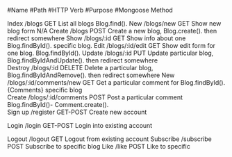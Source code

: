 
#Name	                   #Path                #HTTP Verb	           #Purpose	                           #Mongoose Method

Index	           /blogs	                       GET	                  List all blogs	                   Blog.find().
New	             /blogs/new	                   GET	                  Show new blog form	               N/A
Create	         /blogs                        POST	                 Create a new blog,                  Blog.create().
                                                                     then redirect somewhere
Show	           /blogs/:id	                   GET	                 Show info about one                 Blog.findById().
                                                                     specific blog.	
Edit	           /blogs/:id/edit               GET	                 Show edit form for one blog.	       Blog.findById().
Update	         /blogs/:id	                   PUT	                 Update particular blog,             Blog.findByIdAndUpdate().
                                                                     then redirect somewhere	
Destroy	         /blogs/:id	                   DELETE	               Delete a particular blog,           Blog.findByIdAndRemove().
                                                                     then redirect somewhere
New              /blogs/:id/comments/new       GET                   Get a particular comment for        Blog.findById().
{Comments}                                                           specific blog        
Create           /blogs/:id/comments           POST                  Post a particular comment           Blog.findById()-
                                                                                                         Comment.create().  
Sign up          /register                     GET-POST              Create new account

Login            /login                        GET-POST              Login into existing account

Logout           /logout                       GET                   Logout from existing account
Subscribe        /subscribe                    POST                  Subscribe to specific blog
Like             /like                         POST                  Like to specific 